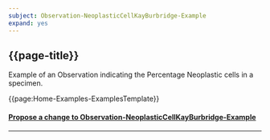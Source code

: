 ```yaml
---
subject: Observation-NeoplasticCellKayBurbridge-Example
expand: yes
---
```


## {{page-title}}

Example of an Observation indicating the Percentage Neoplastic cells in a specimen.


{{page:Home-Examples-ExamplesTemplate}}



<div id="Feedback" class="tabcontent">
<h4><a href='https://simplifier.net/NHS-Digital-FHIR-Genomics-Implementation-Guide/Observation-NeoplasticCellKayBurbridge-Example/~issues?level=File' target="_blank">Propose a change to Observation-NeoplasticCellKayBurbridge-Example</a></h4>
</div>

---
